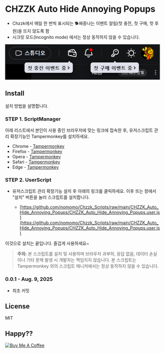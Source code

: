 # CHZZK Auto Hide Annoying Popups

* Chzzk에서 매일 한 번씩 표시되는 🐕짜증나는 이벤트 알림(첫 충전, 첫 구매, 첫 후원)을 뜨지 않도록 함
* 시크릿 모드(Incognito mode) 에서는 정상 동작하지 않을 수 있습니다.

![preview](image.png)

## Install

설치 방법을 설명합니다.

### STEP 1. ScriptManager

아래 리스트에서 본인이 사용 중인 브라우저에 맞는 링크에 접속한 후, 유저스크립트 관리 확장기능인 Tampermonkey를 설치하세요.

* Chrome - [Tampermonkey](https://chrome.google.com/webstore/detail/tampermonkey/dhdgffkkebhmkfjojejmpbldmpobfkfo)
* Firefox - [Tampermonkey](https://addons.mozilla.org/ko/firefox/addon/tampermonkey/)
* Opera - [Tampermonkey](https://addons.opera.com/extensions/details/tampermonkey-beta/)
* Safari - [Tampermonkey](https://safari.tampermonkey.net/tampermonkey.safariextz)
* Edge - [Tampermonkey](https://microsoftedge.microsoft.com/addons/detail/tampermonkey/iikmkjmpaadaobahmlepeloendndfphd)

### STEP 2. UserScript

* 유저스크립트 관리 확장기능 설치 후 아래의 링크를 클릭하세요.
  이후 뜨는 창에서 "설치" 버튼을 눌러 스크립트를 설치합니다.

  * [https://github.com/nomomo/Chzzk_Scripts/raw/main/CHZZK_Auto_Hide_Annoying_Popups/CHZZK_Auto_Hide_Annoying_Popups.user.js](https://github.com/nomomo/Chzzk_Scripts/raw/main/CHZZK_Auto_Hide_Annoying_Popups/CHZZK_Auto_Hide_Annoying_Popups.user.js)

이것으로 설치는 끝입니다. 즐겁게 사용하세요~

> **주의:** 본 스크립트를 설치 및 사용하며 브라우저 과부하, 응답 없음, 데이터 손실이나 기타 문제 발생 시 개발자는 책임지지 않습니다.
> 본 스크립트는 Tampermonkey 외의 스크립트 매니저에서는 정상 동작하지 않을 수 있습니다.

### 0.0.1 - Aug. 9, 2025

* 최초 커밋

## License

MIT

## Happy??

<a href="https://www.buymeacoffee.com/nomomo" target="_blank"><img src="https://cdn.buymeacoffee.com/buttons/default-yellow.png" alt="Buy Me A Coffee" height="60"></a>